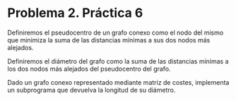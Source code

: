 # Problema 2. Práctica 6

Definiremos el pseudocentro de un grafo conexo como el nodo del mismo 
que minimiza la suma de las distancias mínimas a sus dos nodos más alejados. 

Definiremos el diámetro del grafo como la suma de las distancias mínimas a los dos 
nodos más alejados del pseudocentro del grafo.  

Dado un grafo conexo representado mediante matriz de costes, 
implementa un subprograma que devuelva la longitud de su diámetro.
